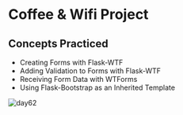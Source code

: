 # Coffee & Wifi Project
## Concepts Practiced
- Creating Forms with Flask-WTF
- Adding Validation to Forms with Flask-WTF
- Receiving Form Data with WTForms
- Using Flask-Bootstrap as an Inherited Template


![day62](https://user-images.githubusercontent.com/98851253/161461262-b6962031-b23d-4bdf-8afa-e30a2892f387.gif)
